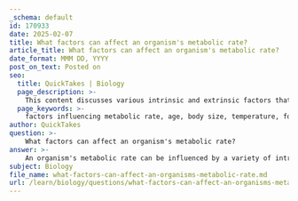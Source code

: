 ```yaml
---
_schema: default
id: 170933
date: 2025-02-07
title: What factors can affect an organism's metabolic rate?
article_title: What factors can affect an organism's metabolic rate?
date_format: MMM DD, YYYY
post_on_text: Posted on
seo:
  title: QuickTakes | Biology
  page_description: >-
    This content discusses various intrinsic and extrinsic factors that affect an organism's metabolic rate, including age, body size, temperature, food habits, climate, activity level, reproductive status, and physiological adaptations.
  page_keywords: >-
    factors influencing metabolic rate, age, body size, temperature, food availability, climate, habitat, activity level, reproductive status, physiological adaptations
author: QuickTakes
question: >-
    What factors can affect an organism's metabolic rate?
answer: >-
    An organism's metabolic rate can be influenced by a variety of intrinsic and extrinsic factors. Here are some of the key factors that affect metabolic rate:\n\n1. **Age**: Metabolic rate tends to decrease as organisms age. Younger individuals typically have higher metabolic rates due to growth and development needs.\n\n2. **Body Size**: There is a well-established relationship between body size and metabolic rate. Generally, larger organisms have a lower mass-specific metabolic rate. This relationship can be described by the power function $R = aM^b$, where $R$ is the metabolic rate, $M$ is body mass, $a$ is a normalization constant, and $b$ is the scaling exponent, which is often less than 1. This indicates that as body mass increases, the increase in metabolic rate is not proportional.\n\n3. **Temperature**: Temperature significantly impacts metabolic rate. Higher temperatures generally increase metabolic rates due to enhanced enzyme activity and increased kinetic energy. However, extreme temperatures can lead to enzyme denaturation and cellular damage. The relationship between temperature and metabolic rate can be visualized as a hump-shaped curve, where metabolic rates are optimal at a certain temperature range.\n\n4. **Food Availability and Habits**: The type and amount of food consumed can influence metabolic rate. Organisms that have access to abundant food sources may exhibit higher metabolic rates to process the nutrients efficiently.\n\n5. **Climate and Habitat**: The environmental conditions, including climate and habitat type, can affect metabolic rates. For example, organisms in colder climates may have higher metabolic rates to maintain body temperature, while those in warmer climates may have adaptations that allow for lower metabolic rates.\n\n6. **Activity Level**: The level of physical activity also plays a crucial role in determining metabolic rate. Active organisms generally have higher metabolic rates compared to sedentary ones.\n\n7. **Reproductive Status**: The metabolic demands can vary based on reproductive status. For instance, pregnant or lactating females often exhibit increased metabolic rates to support the energy needs of their offspring.\n\n8. **Physiological Adaptations**: Different species have evolved various physiological adaptations that can influence their metabolic rates, such as the use of torpor or hibernation, which can significantly lower metabolic rates during periods of inactivity.\n\nUnderstanding these factors is essential for comprehending how organisms adapt to their environments and how their metabolic physiology shapes their life histories and ecological interactions.
subject: Biology
file_name: what-factors-can-affect-an-organisms-metabolic-rate.md
url: /learn/biology/questions/what-factors-can-affect-an-organisms-metabolic-rate
---
```


&nbsp;